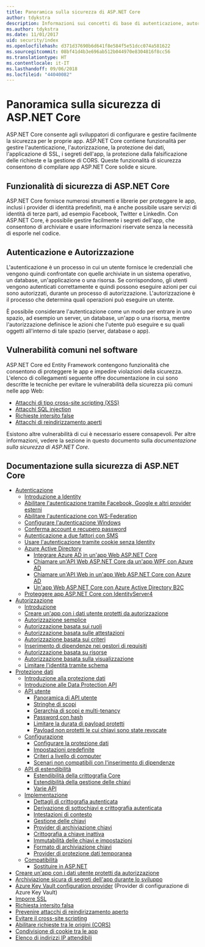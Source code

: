 ```yaml
---
title: Panoramica sulla sicurezza di ASP.NET Core
author: tdykstra
description: Informazioni sui concetti di base di autenticazione, autorizzazione e sicurezza in ASP.NET Core.
ms.author: tdykstra
ms.date: 11/01/2017
uid: security/index
ms.openlocfilehash: d371d37690b6d641f8e584f5e51dcc074a581622
ms.sourcegitcommit: 08bf41d4b3e696ab512b044970e8304816f8cc56
ms.translationtype: HT
ms.contentlocale: it-IT
ms.lasthandoff: 09/06/2018
ms.locfileid: "44040082"
---
```

# <a name="overview-of-aspnet-core-security"></a>Panoramica sulla sicurezza di ASP.NET Core

ASP.NET Core consente agli sviluppatori di configurare e gestire facilmente la sicurezza per le proprie app. ASP.NET Core contiene funzionalità per gestire l'autenticazione, l'autorizzazione, la protezione dei dati, l'applicazione di SSL, i segreti dell'app, la protezione dalla falsificazione delle richieste e la gestione di CORS. Queste funzionalità di sicurezza consentono di compilare app ASP.NET Core solide e sicure.

## <a name="aspnet-core-security-features"></a>Funzionalità di sicurezza di ASP.NET Core

ASP.NET Core fornisce numerosi strumenti e librerie per proteggere le app, inclusi i provider di identità predefiniti, ma è anche possibile usare servizi di identità di terze parti, ad esempio Facebook, Twitter e LinkedIn. Con ASP.NET Core, è possibile gestire facilmente i segreti dell'app, che consentono di archiviare e usare informazioni riservate senza la necessità di esporle nel codice.

## <a name="authentication-vs-authorization"></a>Autenticazione e Autorizzazione

L'autenticazione è un processo in cui un utente fornisce le credenziali che vengono quindi confrontate con quelle archiviate in un sistema operativo, un database, un'applicazione o una risorsa. Se corrispondono, gli utenti vengono autenticati correttamente e quindi possono eseguire azioni per cui sono autorizzati, durante un processo di autorizzazione. L'autorizzazione è il processo che determina quali operazioni può eseguire un utente.

È possibile considerare l'autenticazione come un modo per entrare in uno spazio, ad esempio un server, un database, un'app o una risorsa, mentre l'autorizzazione definisce le azioni che l'utente può eseguire e su quali oggetti all'interno di tale spazio (server, database o app).

## <a name="common-vulnerabilities-in-software"></a>Vulnerabilità comuni nel software

ASP.NET Core ed Entity Framework contengono funzionalità che consentono di proteggere le app e impedire violazioni della sicurezza. L'elenco di collegamenti seguente offre documentazione in cui sono descritte le tecniche per evitare le vulnerabilità della sicurezza più comuni nelle app Web:

* [Attacchi di tipo cross-site scripting (XSS)](xref:security/cross-site-scripting)
* [Attacchi SQL injection](https://docs.microsoft.com/ef/core/querying/raw-sql)
* [Richieste intersito false](xref:security/anti-request-forgery)
* [Attacchi di reindirizzamento aperti](xref:security/preventing-open-redirects)

Esistono altre vulnerabilità di cui è necessario essere consapevoli. Per altre informazioni, vedere la sezione in questo documento sulla *documentazione sulla sicurezza di ASP.NET Core*.

## <a name="aspnet-core-security-documentation"></a>Documentazione sulla sicurezza di ASP.NET Core

*   [Autenticazione](xref:security/authentication/index)
    *   [Introduzione a Identity](xref:security/authentication/identity)
    *   [Abilitare l'autenticazione tramite Facebook, Google e altri provider esterni](xref:security/authentication/social/index)
    *   [Abilitare l'autenticazione con WS-Federation](xref:security/authentication/ws-federation)
    * [Configurare l'autenticazione Windows](xref:security/authentication/windowsauth)
    *   [Conferma account e recupero password](xref:security/authentication/accconfirm)
    *   [Autenticazione a due fattori con SMS](xref:security/authentication/2fa)
    *   [Usare l'autenticazione tramite cookie senza Identity](xref:security/authentication/cookie)
    *   [Azure Active Directory](xref:security/authentication/azure-active-directory/index)
        *   [Integrare Azure AD in un'app Web ASP.NET Core](https://azure.microsoft.com/documentation/samples/active-directory-dotnet-webapp-openidconnect-aspnetcore/)
        *   [Chiamare un'API Web ASP.NET Core da un'app WPF con Azure AD](https://azure.microsoft.com/documentation/samples/active-directory-dotnet-native-aspnetcore/)
        *   [Chiamare un'API Web in un'app Web ASP.NET Core con Azure AD](https://azure.microsoft.com/documentation/samples/active-directory-dotnet-webapp-webapi-openidconnect-aspnetcore/)
        *   [Un'app Web ASP.NET Core con Azure Active Directory B2C](https://azure.microsoft.com/resources/samples/active-directory-b2c-dotnetcore-webapp/)
    *   [Proteggere app ASP.NET Core con IdentityServer4](https://identityserver4.readthedocs.io)
*   [Autorizzazione](xref:security/authorization/index)
    *   [Introduzione](xref:security/authorization/introduction)
    *   [Creare un'app con i dati utente protetti da autorizzazione](xref:security/authorization/secure-data)
    *   [Autorizzazione semplice](xref:security/authorization/simple)
    *   [Autorizzazione basata sui ruoli](xref:security/authorization/roles)
    *   [Autorizzazione basata sulle attestazioni](xref:security/authorization/claims)
    *   [Autorizzazione basata sui criteri](xref:security/authorization/policies)
    *   [Inserimento di dipendenze nei gestori di requisiti](xref:security/authorization/dependencyinjection)
    *   [Autorizzazione basata su risorse](xref:security/authorization/resourcebased)
    *   [Autorizzazione basata sulla visualizzazione](xref:security/authorization/views)
    *   [Limitare l'identità tramite schema](xref:security/authorization/limitingidentitybyscheme)
*   [Protezione dati](xref:security/data-protection/index)
    *   [Introduzione alla protezione dati](xref:security/data-protection/introduction)
    *   [Introduzione alle Data Protection API](xref:security/data-protection/using-data-protection)
    *   [API utente](xref:security/data-protection/consumer-apis/index)
        *   [Panoramica di API utente](xref:security/data-protection/consumer-apis/overview)
        *   [Stringhe di scopi](xref:security/data-protection/consumer-apis/purpose-strings)
        *   [Gerarchia di scopi e multi-tenancy](xref:security/data-protection/consumer-apis/purpose-strings-multitenancy)
        *   [Password con hash](xref:security/data-protection/consumer-apis/password-hashing)
        *   [Limitare la durata di payload protetti](xref:security/data-protection/consumer-apis/limited-lifetime-payloads)
        *   [Payload non protetti le cui chiavi sono state revocate](xref:security/data-protection/consumer-apis/dangerous-unprotect)
    *   [Configurazione](xref:security/data-protection/configuration/index)
        *   [Configurare la protezione dati](xref:security/data-protection/configuration/overview)
        *   [Impostazioni predefinite](xref:security/data-protection/configuration/default-settings)
        *   [Criteri a livello di computer](xref:security/data-protection/configuration/machine-wide-policy)
        *   [Scenari non compatibili con l'inserimento di dipendenze](xref:security/data-protection/configuration/non-di-scenarios)
    *   [API di estendibilità](xref:security/data-protection/extensibility/index)
        *   [Estendibilità della crittografia Core](xref:security/data-protection/extensibility/core-crypto)
        *   [Estendibilità della gestione delle chiavi](xref:security/data-protection/extensibility/key-management)
        *   [Varie API](xref:security/data-protection/extensibility/misc-apis)
    *   [Implementazione](xref:security/data-protection/implementation/index)
        *   [Dettagli di crittografia autenticata](xref:security/data-protection/implementation/authenticated-encryption-details)
        *   [Derivazione di sottochiavi e crittografia autenticata](xref:security/data-protection/implementation/subkeyderivation)
        *   [Intestazioni di contesto](xref:security/data-protection/implementation/context-headers)
        *   [Gestione delle chiavi](xref:security/data-protection/implementation/key-management)
        *   [Provider di archiviazione chiavi](xref:security/data-protection/implementation/key-storage-providers)
        *   [Crittografia a chiave inattiva](xref:security/data-protection/implementation/key-encryption-at-rest)
        *   [Immutabilità delle chiavi e impostazioni](xref:security/data-protection/implementation/key-immutability)
        *   [Formato di archiviazione chiavi](xref:security/data-protection/implementation/key-storage-format)
        *   [Provider di protezione dati temporanea](xref:security/data-protection/implementation/key-storage-ephemeral)
    *   [Compatibilità](xref:security/data-protection/compatibility/index)
        *   [Sostituire <machineKey> in ASP.NET](xref:security/data-protection/compatibility/replacing-machinekey)
*   [Creare un'app con i dati utente protetti da autorizzazione](xref:security/authorization/secure-data)
*   [Archiviazione sicura di segreti dell'app durante lo sviluppo](xref:security/app-secrets)
*   [Azure Key Vault configuration provider](xref:security/key-vault-configuration) (Provider di configurazione di Azure Key Vault)
*   [Imporre SSL](xref:security/enforcing-ssl)
*   [Richiesta intersito falsa](xref:security/anti-request-forgery)
*   [Prevenire attacchi di reindirizzamento aperto](xref:security/preventing-open-redirects)
*   [Evitare il cross-site scripting](xref:security/cross-site-scripting)
*   [Abilitare richieste tra le origini (CORS)](xref:security/cors)
*   [Condivisione di cookie tra le app](xref:security/cookie-sharing)
*   [Elenco di indirizzi IP attendibili](xref:security/ip-safelist)
